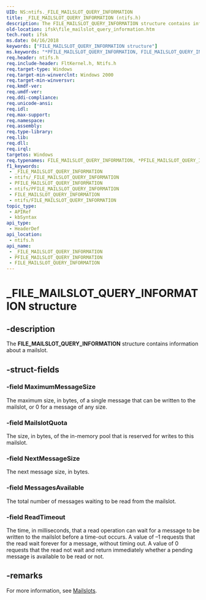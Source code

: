 ```yaml
---
UID: NS:ntifs._FILE_MAILSLOT_QUERY_INFORMATION
title: _FILE_MAILSLOT_QUERY_INFORMATION (ntifs.h)
description: The FILE_MAILSLOT_QUERY_INFORMATION structure contains information about a mailslot.
old-location: ifsk\file_mailslot_query_information.htm
tech.root: ifsk
ms.date: 04/16/2018
keywords: ["FILE_MAILSLOT_QUERY_INFORMATION structure"]
ms.keywords: "*PFILE_MAILSLOT_QUERY_INFORMATION, FILE_MAILSLOT_QUERY_INFORMATION, FILE_MAILSLOT_QUERY_INFORMATION structure [Installable File System Drivers], PFILE_MAILSLOT_QUERY_INFORMATION, PFILE_MAILSLOT_QUERY_INFORMATION structure pointer [Installable File System Drivers], _FILE_MAILSLOT_QUERY_INFORMATION, ifsk.file_mailslot_query_information, ntifs/FILE_MAILSLOT_QUERY_INFORMATION, ntifs/PFILE_MAILSLOT_QUERY_INFORMATION"
req.header: ntifs.h
req.include-header: FltKernel.h, Ntifs.h
req.target-type: Windows
req.target-min-winverclnt: Windows 2000
req.target-min-winversvr: 
req.kmdf-ver: 
req.umdf-ver: 
req.ddi-compliance: 
req.unicode-ansi: 
req.idl: 
req.max-support: 
req.namespace: 
req.assembly: 
req.type-library: 
req.lib: 
req.dll: 
req.irql: 
targetos: Windows
req.typenames: FILE_MAILSLOT_QUERY_INFORMATION, *PFILE_MAILSLOT_QUERY_INFORMATION
f1_keywords:
 - _FILE_MAILSLOT_QUERY_INFORMATION
 - ntifs/_FILE_MAILSLOT_QUERY_INFORMATION
 - PFILE_MAILSLOT_QUERY_INFORMATION
 - ntifs/PFILE_MAILSLOT_QUERY_INFORMATION
 - FILE_MAILSLOT_QUERY_INFORMATION
 - ntifs/FILE_MAILSLOT_QUERY_INFORMATION
topic_type:
 - APIRef
 - kbSyntax
api_type:
 - HeaderDef
api_location:
 - ntifs.h
api_name:
 - _FILE_MAILSLOT_QUERY_INFORMATION
 - PFILE_MAILSLOT_QUERY_INFORMATION
 - FILE_MAILSLOT_QUERY_INFORMATION
---
```


# _FILE_MAILSLOT_QUERY_INFORMATION structure


## -description

The <b>FILE_MAILSLOT_QUERY_INFORMATION</b> structure contains information about a  mailslot.

## -struct-fields

### -field MaximumMessageSize

The maximum size, in bytes, of a single message that can be written to the mailslot, or 0 for a message of any size.

### -field MailslotQuota

The size, in bytes, of the in-memory pool that is reserved for writes to this mailslot.

### -field NextMessageSize

The next message size, in bytes.

### -field MessagesAvailable

The total number of messages waiting to be read from the mailslot.

### -field ReadTimeout

  
The time, in milliseconds, that a read operation can wait for a message to be written to the mailslot before a time-out occurs. A value of –1 requests that the read wait forever for a message, without timing out. A value of 0 requests that the read not wait and return immediately whether a pending message is available to be read or not.

## -remarks

For more information, see <a href="/windows/desktop/ipc/mailslots">Mailslots</a>.

